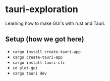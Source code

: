# tauri-exploration
Learning how to make GUI's with rust and Tauri.

## Setup (how we got here)

- `cargo install create-tauri-app`
- `cargo create-tauri-app`
- `cargo install tauri-cli`
- `cd plot-gui`
- `cargo tauri dev`